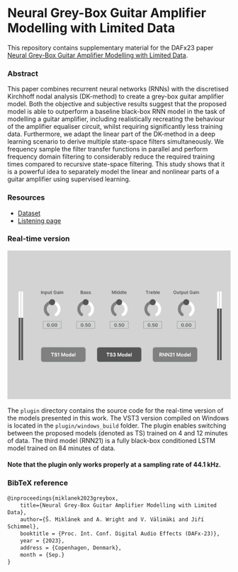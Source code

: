 # Neural Grey-Box Guitar Amplifier Modelling with Limited Data
This repository contains supplementary material for the DAFx23 paper [Neural Grey-Box Guitar Amplifier Modelling with Limited Data](/).

### Abstract
This paper combines recurrent neural networks (RNNs) with the discretised Kirchhoff nodal analysis (DK-method) to create a grey-box guitar amplifier model. Both the objective and subjective results suggest that the proposed model is able to outperform a baseline black-box RNN model in the task of modelling a guitar amplifier, including realistically recreating the behaviour of the amplifier equaliser circuit, whilst requiring significantly less training data. Furthermore, we adapt the linear part of the DK-method in a deep learning scenario to derive multiple state-space filters simultaneously. We frequency sample the filter transfer functions in parallel and perform frequency domain filtering to considerably reduce the required training times compared to recursive state-space filtering. This study shows that it is a powerful idea to separately model the linear and nonlinear parts of a guitar amplifier using supervised learning.

### Resources
- [Dataset](https://zenodo.org/record/7970723)
- [Listening page](https://stepanmk.github.io/grey-box-amp/)

### Real-time version

<p align="center">
    <img src="./imgs/plugin.png">
</p>

The ```plugin``` directory contains the source code for the real-time version of the models presented in this work. The VST3 version compiled on Windows is located in the ```plugin/windows_build``` folder. The plugin enables switching between the proposed models (denoted as TS) trained on 4 and 12 minutes of data. The third model (RNN21) is a fully black-box conditioned LSTM model trained on 84 minutes of data.

#### Note that the plugin only works properly at a sampling rate of 44.1 kHz.

### BibTeX reference

```
@inproceedings{miklanek2023greybox,
    title={Neural Grey-Box Guitar Amplifier Modelling with Limited Data},
    author={Š. Miklánek and A. Wright and V. Välimäki and Jiří Schimmel},
    booktitle = {Proc. Int. Conf. Digital Audio Effects (DAFx-23)},
    year = {2023},
    address = {Copenhagen, Denmark}, 
    month = {Sep.}
}
```